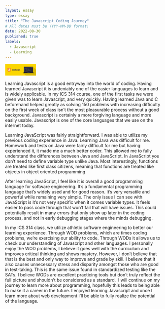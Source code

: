 ```yaml
---
layout: essay
type: essay
title: "The Javascript Coding Journey"
# All dates must be YYYY-MM-DD format!
date: 2022-08-30
published: true
labels:
  - Javascript
  - Learning
---
```


<img width="100px" class="rounded float-start pe-4" src="../img/javascript-illustration.png">

Learning Javascript is a good entryway into the world of coding. Having learned Javascript it is undeniably one of the easier languages to learn and is widely applicable. In my ICS 314 course, one of the first tasks we were given was to learn Javascript, and very quickly. Having learned Java and C beforehand helped greatly as solving 150 problems with increasing difficulty on the first week of class isn’t the most pleasurable process without a good background. Javascript is certainly a more forgiving language and more easily usable. Javascript is one of the core languages that we use on the internet today.

Learning JavaScript was fairly straightforward. I was able to utilize my previous coding experience in Java. Learning Java was difficult for me. Homework and tests on Java were fairly difficult for me but having experienced it, it made me a much better coder. This allowed me to fully understand the differences between Java and JavaScript. In JavaScript you don’t need to define variable type unlike Java. Most interestingly, functions are treated like first class citizens,    meaning that functions are treated like objects in object oriented programming. 

After learning JavaScript, I feel like it is overall a good programming language for software engineering. It’s a fundamental programming language that’s widely used and for good reason. It’s very versatile and powerful while remaining very simple. The only issue I can see with JavaScript is it’s not very specific when it comes variable types. It feels easier to pass code through that won’t fail that will have issues. This could potentially result in many errors that only show up later in the coding process, and not in early debugging stages where the minds debugging.

In my ICS 314 class, we utilize athletic software engineering to better our learning experience. Through WOD problems, which are times coding problems, we’re exercising our ability to code. Through WODs it allows us to check our understanding of Javascript and other languages. I personally enjoy the WOD problems, I believe it goes well with the curriculum and improves critical thinking and shows mastery. However, I don’t believe that that is the best and only way to improve and grade by skill. I believe that it also causes unnecessary stress and disparity amongst those who are good in test-taking. This is the same issue found in standardized testing like the SATs. I believe WODs are excellent practicing tools but don’t truly reflect the full picture and shouldn’t be considered as a standard.  I will continue on my journey to learn more about programming, hopefully this leads to being able to make it a career in the future. I enjoyed learning Javascript and once I learn more about web development I’ll be able to fully realize the potential of the language. 
